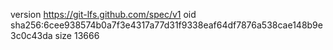 version https://git-lfs.github.com/spec/v1
oid sha256:6cee938574b0a7f3e4317a77d31f9338eaf64df7876a538cae148b9e3c0c43da
size 13666

